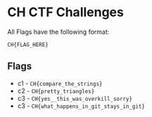 # CH CTF Challenges

All Flags have the following format:

`CH{FLAG_HERE}`


## Flags

* c1 - `CH{compare_the_strings}`
* c2 - `CH{pretty_triangles}`
* c3 - `CH{yes__this_was_overkill_sorry}`
* c3 - `CH{what_happens_in_git_stays_in_git}`
